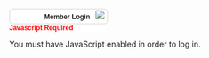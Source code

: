 ---
---

<!-- BEGIN SENTRY AJAX LOGIN FORM - version 3.1 (Beta Build A) - Member Login Code Copyright © Sentrylogin.com, Shawn, Co. https://www.sentrylogin.com -->
<META HTTP-EQUIV="CACHE-CONTROL" CONTENT="NO-CACHE">
<META HTTP-EQUIV="PRAGMA" CONTENT="NO-CACHE">
<style>
.handCursor {
cursor:pointer;
cursor:hand;
} 
#magicGroup form {
margin: 0;
padding: 0; 
}
#magicGroup A:link {text-decoration: none; color:black;}
#magicGroup A:visited {text-decoration: none; color:black;}
#magicGroup A:active {text-decoration: none; color:black;}
#magicGroup A:hover {text-decoration: none; color:black;}
.clearfix:after{
  content:".";display:block;height:0;clear:both;visibility:hidden;
}
  .spacer0{clear:both; height:0px; margin:0px; padding:0px; line-height:0px; font-size:0px;}
  .spacer{clear:both; height:1px; margin:0px; padding:0px; line-height:0px; font-size:0px;}
  .spacer2{clear:both; height:2px; margin:0px; padding:0px; line-height:0px; font-size:0px;}
  .spacer3{clear:both; height:3px; margin:0px; padding:0px; line-height:0px; font-size:0px;}
  .spacer4{clear:both; height:4px; margin:0px; padding:0px; line-height:0px; font-size:0px;}
  .spacer5{clear:both; height:5px; margin:0px; padding:0px; line-height:0px; font-size:0px;}
  .spacer10{clear:both; height:10px; margin:0px; padding:0px; line-height:0px; font-size:0px;}
  .spacer20{clear:both; height:20px; margin:0px; padding:0px; line-height:0px; font-size:0px;}
  </style>
  <script type="text/javascript" src="https://www.sentrylogin.com/sentry/scripts/Sentry_AJAX.js"></script>
  <div id="Settings" ALIGNMENT="CENTER" MANNER="GROW" style="display:none;"></div>
  
  <div id="Sentry_outermost" style="width:175px; position:relative;"> 
  
  
  <form name="Sentry_login_form" onsubmit="sentryLogin();">
  <div style="height:1px;"><a href="https://www.sentrylogin.com"><img src="https://www.sentrylogin.com/sentry/images/logo.gif" alt="Sentry Password Protection Member Login" width="2" height="1" border="0"></a></div>
  <div id="TopBar" onclick="Sentry_onClick(this.id);" class="handCursor" style="width:175px; background-color:White; padding-top:2px; padding-bottom:2px; border-width:1px; border-style:solid; border-color:LightGray; border-radius: 6px;">
  <div id="Sentry_label" style="text-align: right; font-family:sans-serif; font-size:12px; font-weight:bold; margin-bottom:3px;"><span id="Sentry_label_span" style="padding-right:10px; padding-left:5px;">Member Login</span><span id="downArrow"><img src="https://www.sentrylogin.com/sentry/images/down_arrow.png" align="baseline" style="margin-right:5px;"></span></div></div>
  <div id="magicGroup" style="z-index: 10000; background-color:white; text-align:left; position:absolute; left: -9999px; width:175px; padding-top:15px; border-style:solid; border-color:LightGray; border-top-width:0px; border-right-width:1px; border-bottom-width:1px; border-left-width:1px; border-radius: 6px;">
  <div id="messages" style="display:none; padding-left:15px; padding-right:15px; padding-bottom:15px; font-family: Arial; font-size:12px; color: red;">.</div>
  <div id="Sentry_emailDiv" style="width:146px; margin-left:15px;"><span style="text-align:left;"> 
  <input type="text" id="Sentry_email" style="padding-left: 3px; border-style:solid; border-width:1px; border-color:LightGray; border-radius: 6px; width:146px; height:24px;" onfocus="Sentry_onfocus(this.id);" onkeydown="Sentry_onkeydown(event, this.id);" onkeyup="Sentry_onkeyup(this.value, this.id, event);" onblur="Sentry_onblur(this.value, this.id);" value="E-mail Address"></span></div>
  <div id="Sentry_passwordDiv" style="width:146px; margin-left:15px; margin-top:2px;"><span style="text-align:left;"> 
  <input type="text" id="Sentry_password" style=" padding-left: 3px; border-style:solid; border-width:1px; border-color:LightGray; border-radius: 6px; width:146px; height:24px;" onfocus="Sentry_onfocus(this.id);" onkeydown="Sentry_onkeydown(event, this.id);" onkeyup="Sentry_onkeyup(this.value, this.id, event);" onblur="Sentry_onblur(this.value, this.id);" value="Password"></span> </div>
  <div id="Sentry_HIDpasswordDiv" style="width:146px; display: none; margin-left:15px; margin-top:2px;"><span style="text-align:left;">
  <input type="password" id="Sentry_HIDpassword" style=" padding-left: 3px; border-style:solid; border-width:1px; border-color:LightGray; border-radius: 6px; width:146px; height:24px;" onfocus="Sentry_onfocus(this.id);" onkeydown="Sentry_onkeydown(event, this.id);" onkeyup="Sentry_onkeyup(this.value, this.id, event);" onblur="Sentry_onblur(this.value, this.id);"></span></div>
  <div id="unHideDiv" style="margin-bottom:5px; font-family:Arial; font-size:10px;"><span id="forgotSpan" onclick="Sentry_onClick(this.id);" style="vertical-align:top; margin-left:15px; font-family:Arial; font-size:10px; color:gray;" class="handCursor">Forgot?</span> 
  <input type="checkbox" id="unHide" style="height:12px; width:10px; margin:4px; display:none;" value="1">
  <span id="unHideSpan" style="width:25px; vertical-align:top; font-family: Arial;font-size:10px; color:gray; margin-left:78px;" onclick="Sentry_onClick(this.id);" class="handCursor" title="Do not reveal password in public">Show</span></div>
  <div id="buttonDiv" style="float:left; width:45px; margin-left:15px;"> 
  
  <button type="button" onclick="sentryLogin();" style="height:25px; padding:2; width:45px; font-family:Arial; font-size:11px;" id="Sentry_button">Go</button></div>
  <div id="psistDiv" style="float:left; width:98px; text-align:right; margin-top:10px; margin-right:15px;"> 
  <input id="psist" type="checkbox" value="1" style="height:10px; width:10px; margin:0; margin-bottom:2px; margin-right:2px;" class="handCursor" title="Do not use when in public" onclick="Sentry_onClick(this.id);">
  <span id="psistSpan" style="font-family: Arial;font-size:10px; color:gray;" onclick="Sentry_onClick(this.id);" class="handCursor" title="Do not use when in public">Stay Logged In</span></div>
  <div class="spacer0"> </div>
  <div class="spacer10"> </div>
  <div id="goInside" style="font-family: Arial;font-size:12px; text-align: right; margin-top:10px; margin-right:15px; margin-bottom:5px; margin-left:15px; display:none;"><span id="goInsideSpan" class="handCursor" style="font-weight:bold;">.</span></div>
  <div id="myProfile" onclick="Sentry_onClick(this.id);" style="font-family: Arial;font-size:12px; font-weight:bold; text-align: right; margin-top:2px; margin-right:15px; margin-left:15px;" class="handCursor">My Profile</div>
  <div id="signUp" style="font-family: Arial;font-size:12px; font-weight:bold; text-align: right; margin-top:2px; margin-right:15px; margin-bottom:5px; margin-left:15px;"><a href="https://www.sentrylogin.com/sentry/member_signup_list.asp?Site_ID=19301" title="Click to Subscribe Now">Sign Up</a> </div>
  <div id="logOut" style="font-family: Arial;font-size:12px; font-weight:bold; text-align: right; margin-top:2px; margin-right:15px; margin-bottom:5px; margin-left:15px; display:none;"><span class="handCursor" onClick="LogOut();">Log Out</span></div>
  <div class="spacer0"> </div>
  <div id="xbox" style="margin-top:12px;"><img id="xout" onclick="Sentry_onClick(this.id);" src="https://www.sentrylogin.com/sentry/images/x.png" style="margin:2px; margin-right:9px;" class="handCursor"></div>
  <div class="spacer5"> </div>
  </div>
  <input id="Sentry_ID" type="hidden" value="19301">
  <input id="univ" type="hidden" value="1">
  <div id="Sentry_noJSLogin" style="width:175px; background-color:white;"><span style="color:red; font-family: Arial;font-size:12px; font-weight:bold;">Javascript Required</span></div>
  </form>
  </div>
  <div id="Sentry_loggingIn" style="width:175px; display:none;">
  <img src="https://www.sentrylogin.com/sentry/images/wait_animated_sentry.gif">
  </div>
  <div id="Sentry_In" style="display:none;">For testing.
  </div>
  <script language="JavaScript" type="text/JavaScript">initializeSentry(); 
  </script>
  <noscript>You must have JavaScript enabled in order to log in.</noscript>
  <!-- END SENTRY AJAX LOGIN FORM -->
